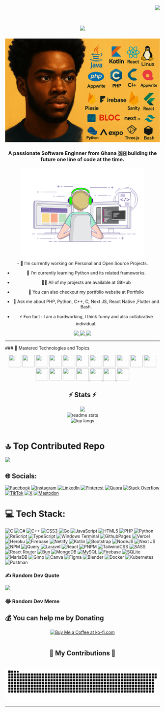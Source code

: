 <a href="https://visitcount.itsvg.in" align="left">
  <!--<img src="https://visitcount.itsvg.in/api?id=hollali&icon=0&color=0" alt="Visitor Count-🧑‍💻" />-->
    <img align="right" src="https://visitor-badge.laobi.icu/badge?page_id=hollali.hollali" />
  <br/>
</a>

<h1 align="center">
    <img src="https://readme-typing-svg.herokuapp.com/?font=Righteous&size=35&center=true&vCenter=true&width=500&height=70&duration=4000&lines=Hi+There!+👋;+I'm+Hollali!;" />
</h1>
<img src="banner2.png" style="align center"/>


<h3 align="center">A passionate Software Enginner from Ghana 🇬🇭 building the future one line of code at the time.</h3>
<div align="center">
<img width="400" src="giif"> 
</div>


<div align="center">
-  🔭 I’m currently working on  Personal and Open Source Projects.

- 🌱 I’m currently learning Python and its related frameworks.

- 👨‍💻 All of my projects are available at <a href="https://github.com/hollali?tab=repositories" style="text-decoration: none;">GitHub</a>

- 🔎 You can also checkout my portfolio website at <a href="https://hollali.netlify.app/" style="text-decoration: none;">Portfolio</a>

- 💬 Ask me about PHP, Python, C++, C, Next JS, React Native ,Flutter and  Bash.

- ⚡ Fun fact : I am a  hardworking,  I think funny and also collabrative individual.
</div>



<div align="center"> 
  <a href="mailto:dheztinykartel@gmail.com">
    <img src="https://img.shields.io/badge/Gmail-333333?style=for-the-badge&logo=gmail&logoColor=red" />
  </a>
  <a href="https://linkedin.com/in/kelvin-quarshie-18600b225">
    <img src="https://img.shields.io/badge/LinkedIn-0077B5?style=for-the-badge&logo=linkedin&logoColor=white" />
  </a>
  <a href="https://hollali.github.io">
    <img src="https://img.shields.io/badge/Portfolio-FF5722?style=for-the-badge&logo=todoist&logoColor=white" />
  </a>
</div>
<hr/>
### 🎯 Mastered Technologies and Topics
<p align="center">
    <a href="https://php.net/"><img src="https://cdn.jsdelivr.net/gh/devicons/devicon/icons/php/php-original.svg" width="40" height="40"/></a>
    <a href="https://www.java.com/"><img src="https://cdn.jsdelivr.net/gh/devicons/devicon/icons/java/java-original.svg" width="40" height="40"/></a>
    <a href="https://www.javascript.com"><img src="https://cdn.jsdelivr.net/gh/devicons/devicon/icons/javascript/javascript-original.svg" width="40" height="40"/></a>
    <a href="https://www.typescriptlang.org/"><img src="https://cdn.jsdelivr.net/gh/devicons/devicon/icons/typescript/typescript-original.svg" width="40" height="40"/></a>
    <a href="https://www.flutter.dev/"><img src="https://cdn.jsdelivr.net/gh/devicons/devicon/icons/flutter/flutter-original.svg" width="40" height="40"/></a>
    <a href="https://www.python.org/"><img src="https://cdn.jsdelivr.net/gh/devicons/devicon/icons/python/python-original.svg" width="40" height="40"/></a>
    <a href="https://nodejs.org/"><img src="https://cdn.jsdelivr.net/gh/devicons/devicon/icons/nodejs/nodejs-original.svg" width="40" height="40"/></a>
    <a href="https://react.dev/"><img src="https://cdn.jsdelivr.net/gh/devicons/devicon/icons/react/react-original.svg" width="40" height="40"/></a>
    <a href="https://www.linux.org/"><img src="https://cdn.jsdelivr.net/gh/devicons/devicon/icons/linux/linux-original.svg" width="40" height="40"/></a>
    <a href="https://www.npmjs.com/"><img src="https://cdn.jsdelivr.net/gh/devicons/devicon/icons/npm/npm-original-wordmark.svg" width="40" height="40"/></a>
    <a href="https://kotlinlang.org/"><img src="https://cdn.jsdelivr.net/gh/devicons/devicon/icons/kotlin/kotlin-original.svg" width="40" height="40"/></a>
    <a href="https://nextjs.org/"><img src="https://cdn.jsdelivr.net/gh/devicons/devicon/icons/nextjs/nextjs-original.svg" width="40" height="40"/></a>
    <a href="https://vitejs.dev/"><img src="https://cdn.jsdelivr.net/gh/devicons/devicon/icons/vite/vite-original.svg" width="40" height="40"/></a>
    <a href="//https://code.visualstudio.com/"><img src="https://cdn.jsdelivr.net/gh/devicons/devicon/icons/vscode/vscode-original.svg" width="40" height="40"/></a>
    <a href="https://www.jetbrains.com/" target="_blank">
        <img src="https://cdn.jsdelivr.net/gh/devicons/devicon/icons/jetbrains/jetbrains-original.svg" width="40" height="40"/>
    </a>
    <a href="https://www.jetbrains.com/webstorm/" target="_blank">
        <img src="https://resources.jetbrains.com/storage/products/webstorm/img/meta/webstorm_logo_300x300.png" width="40" height="40"/>
    </a>
    <a href="https://www.jetbrains.com/pycharm/" target="_blank">
        <img src="https://resources.jetbrains.com/storage/products/pycharm/img/meta/pycharm_logo_300x300.png" width="40" height="40"/>
    </a>
    <a href="https://www.jetbrains.com/idea/" target="_blank">
        <img src="https://resources.jetbrains.com/storage/products/intellij-idea/img/meta/intellij-idea_logo_300x300.png" width="40" height="40"/>
    </a>
</p>
<h2 align="center">⚡ Stats ⚡</h2>
<div align="center"/>
 <a href="https://github.com/hollali">
    <img src="https://github-stats-alpha.vercel.app/api?username=hollali&cc=22272e&tc=37BCF6&ic=fff&bc=0000">
   <br/>
   <!--<img width=390 src="https://github-readme-streak-stats.herokuapp.com/?user=hollali&count_private=true&theme=react&border_radius=10" alt="streak stats"/>-->
</a>
  </div>
<div align="center">
  <img width=390 src="https://github-readme-stats.vercel.app/api?username=hollali&count_private=true&show_icons=true&theme=react&rank_icon=github&border_radius=10" alt="readme stats" />
  <br/>
  <img width=390 align="center" src="https://github-readme-stats.vercel.app/api/top-langs/?username=hollali&hide=HTML&langs_count=8&layout=compact&theme=react&border_radius=10&size_weight=0.5&count_weight=0.5&exclude_repo=github-readme-stats" alt="top langs" />
</div>
<br/>

# 🔝 Top Contributed Repo
![](https://github-contributor-stats.vercel.app/api?username=hollali&limit=5&theme=dark&combine_all_yearly_contributions=true)


## 🌐 Socials:
[![Facebook](https://img.shields.io/badge/Facebook-%231877F2.svg?logo=Facebook&logoColor=white)](https://facebook.com/Hollali ) [![Instagram](https://img.shields.io/badge/Instagram-%23E4405F.svg?logo=Instagram&logoColor=white)](https://instagram.com/__cloud_.nine) [![LinkedIn](https://img.shields.io/badge/LinkedIn-%230077B5.svg?logo=linkedin&logoColor=white)]() [![Pinterest](https://img.shields.io/badge/Pinterest-%23E60023.svg?logo=Pinterest&logoColor=white)](https://pinterest.com/h0llali) [![Quora](https://img.shields.io/badge/Quora-%23B92B27.svg?logo=Quora&logoColor=white)](https://quora.com/profile/Hollali) [![Stack Overflow](https://img.shields.io/badge/-Stackoverflow-FE7A16?logo=stack-overflow&logoColor=white)](https://stackoverflow.com/users/18305017) [![TikTok](https://img.shields.io/badge/TikTok-%23000000.svg?logo=TikTok&logoColor=white)](https://tiktok.com/@h0llali) [![X](https://img.shields.io/badge/X-black.svg?logo=X&logoColor=white)](https://x.com/h_ollali) [![Mastodon](https://img.shields.io/badge/-MASTODON-%232B90D9?style=for-the-badge&logo=mastodon&logoColor=white)](https://mastodon.social/@hollali) 

# 💻 Tech Stack:
![C](https://img.shields.io/badge/c-%2300599C.svg?style=for-the-badge&logo=c&logoColor=white) ![C#](https://img.shields.io/badge/c%23-%23239120.svg?style=for-the-badge&logo=csharp&logoColor=white) ![C++](https://img.shields.io/badge/c++-%2300599C.svg?style=for-the-badge&logo=c%2B%2B&logoColor=white) ![CSS3](https://img.shields.io/badge/css3-%231572B6.svg?style=for-the-badge&logo=css3&logoColor=white) ![Go](https://img.shields.io/badge/go-%2300ADD8.svg?style=for-the-badge&logo=go&logoColor=white) ![JavaScript](https://img.shields.io/badge/javascript-%23323330.svg?style=for-the-badge&logo=javascript&logoColor=%23F7DF1E) ![HTML5](https://img.shields.io/badge/html5-%23E34F26.svg?style=for-the-badge&logo=html5&logoColor=white) ![PHP](https://img.shields.io/badge/php-%23777BB4.svg?style=for-the-badge&logo=php&logoColor=white) ![Python](https://img.shields.io/badge/python-3670A0?style=for-the-badge&logo=python&logoColor=ffdd54) ![ReScript](https://img.shields.io/badge/rescript-%2314162c?style=for-the-badge&logo=rescript&logoColor=e34c4c) ![TypeScript](https://img.shields.io/badge/typescript-%23007ACC.svg?style=for-the-badge&logo=typescript&logoColor=white) ![Windows Terminal](https://img.shields.io/badge/Windows%20Terminal-%234D4D4D.svg?style=for-the-badge&logo=windows-terminal&logoColor=white) ![GithubPages](https://img.shields.io/badge/github%20pages-121013?style=for-the-badge&logo=github&logoColor=white) ![Vercel](https://img.shields.io/badge/vercel-%23000000.svg?style=for-the-badge&logo=vercel&logoColor=white) ![Heroku](https://img.shields.io/badge/heroku-%23430098.svg?style=for-the-badge&logo=heroku&logoColor=white) ![Firebase](https://img.shields.io/badge/firebase-%23039BE5.svg?style=for-the-badge&logo=firebase) ![Netlify](https://img.shields.io/badge/netlify-%23000000.svg?style=for-the-badge&logo=netlify&logoColor=#00C7B7) ![Kotlin](https://img.shields.io/badge/kotlin-%237F52FF.svg?style=for-the-badge&logo=kotlin&logoColor=white) ![Bootstrap](https://img.shields.io/badge/bootstrap-%238511FA.svg?style=for-the-badge&logo=bootstrap&logoColor=white) ![NodeJS](https://img.shields.io/badge/node.js-6DA55F?style=for-the-badge&logo=node.js&logoColor=white) ![Next JS](https://img.shields.io/badge/Next-black?style=for-the-badge&logo=next.js&logoColor=white) ![NPM](https://img.shields.io/badge/NPM-%23CB3837.svg?style=for-the-badge&logo=npm&logoColor=white) ![jQuery](https://img.shields.io/badge/jquery-%230769AD.svg?style=for-the-badge&logo=jquery&logoColor=white) ![Laravel](https://img.shields.io/badge/laravel-%23FF2D20.svg?style=for-the-badge&logo=laravel&logoColor=white) ![React](https://img.shields.io/badge/react-%2320232a.svg?style=for-the-badge&logo=react&logoColor=%2361DAFB) ![PNPM](https://img.shields.io/badge/pnpm-%234a4a4a.svg?style=for-the-badge&logo=pnpm&logoColor=f69220) ![TailwindCSS](https://img.shields.io/badge/tailwindcss-%2338B2AC.svg?style=for-the-badge&logo=tailwind-css&logoColor=white) ![SASS](https://img.shields.io/badge/SASS-hotpink.svg?style=for-the-badge&logo=SASS&logoColor=white) ![React Router](https://img.shields.io/badge/React_Router-CA4245?style=for-the-badge&logo=react-router&logoColor=white) ![Bun](https://img.shields.io/badge/Bun-%23000000.svg?style=for-the-badge&logo=bun&logoColor=white) ![MongoDB](https://img.shields.io/badge/MongoDB-%234ea94b.svg?style=for-the-badge&logo=mongodb&logoColor=white) ![MySQL](https://img.shields.io/badge/mysql-%2300000f.svg?style=for-the-badge&logo=mysql&logoColor=white) ![Firebase](https://img.shields.io/badge/Firebase-039BE5?style=for-the-badge&logo=Firebase&logoColor=white) ![SQLite](https://img.shields.io/badge/sqlite-%2307405e.svg?style=for-the-badge&logo=sqlite&logoColor=white) ![MariaDB](https://img.shields.io/badge/MariaDB-003545?style=for-the-badge&logo=mariadb&logoColor=white) ![Gimp](https://img.shields.io/badge/Gimp-657D8B?style=for-the-badge&logo=gimp&logoColor=FFFFFF) ![Canva](https://img.shields.io/badge/Canva-%2300C4CC.svg?style=for-the-badge&logo=Canva&logoColor=white) ![Figma](https://img.shields.io/badge/figma-%23F24E1E.svg?style=for-the-badge&logo=figma&logoColor=white) ![Blender](https://img.shields.io/badge/blender-%23F5792A.svg?style=for-the-badge&logo=blender&logoColor=white) ![Docker](https://img.shields.io/badge/docker-%230db7ed.svg?style=for-the-badge&logo=docker&logoColor=white) ![Kubernetes](https://img.shields.io/badge/kubernetes-%23326ce5.svg?style=for-the-badge&logo=kubernetes&logoColor=white) ![Postman](https://img.shields.io/badge/Postman-FF6C37?style=for-the-badge&logo=postman&logoColor=white)



### ✍️ Random Dev Quote
![](https://quotes-github-readme.vercel.app/api?type=horizontal&theme=radical)

### 😂 Random Dev Meme
<!--<img src='https://randommeme-five.vercel.app/' style="height: 400px;"/>-->

  ## 💰 You can help me by Donating
  <div align="center">
<a href='https://ko-fi.com/hollali' target='_blank'><img height='64' style='border:0px;height:64px;' src='https://storage.ko-fi.com/cdn/kofi1.png?v=3' border='0' alt='Buy Me a Coffee at ko-fi.com' /></a>
</div>

<br/>


<div align="center">
  <h2>🐍 My Contributions 🐍</h2>
  <br>
  <img alt="snake eating my contributions" src="https://raw.githubusercontent.com/hollali/hollali/output/github-contribution-grid-snake.svg" />
</div>
<hr/>

